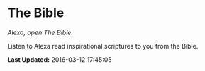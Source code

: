 # The Bible
*Alexa, open The Bible.*

Listen to Alexa read inspirational scriptures to you from the Bible.

**Last Updated:** 2016-03-12 17:45:05